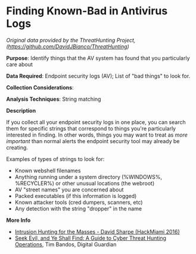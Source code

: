 # Finding Known-Bad in Antivirus Logs
*Original data provided by the ThreatHunting Project, (https://github.com/DavidJBianco/ThreatHunting)*

**Purpose**: Identify things that the AV system has found that you particularly care about

**Data Required**: Endpoint security logs (AV); List of "bad things" to look for.

**Collection Considerations**: 

**Analysis Techniques**: String matching

**Description**

If you collect all your endpoint security logs in one place, you can search them for specific strings that correspond to things you're particularly interested in finding.  In other words, things you may want to treat as _more important_ than normal alerts the endpoint security tool may already be creating.  

Examples of types of strings to look for:

* Known webshell filenames
* Anything running under a system directory (%WINDOWS%, %RECYCLER%) or other unusual locations (the webroot)
* AV "street names" you are concerned about
* Packed executables (if this information is logged)
* Known attacker tools (cred dumpers, scanners, etc)
* Any detection with the string "dropper" in the name

**More Info**

* [Intrusion Hunting for the Masses - David Sharpe (HackMiami 2016)](https://www.youtube.com/watch?v=YLgycMCPo4c)
* [Seek Evil, and Ye Shall Find: A Guide to Cyber Threat Hunting Operations](https://digitalguardian.com/blog/seek-evil-and-ye-shall-find-guide-cyber-threat-hunting-operations), Tim Bandos, Digital Guardian


